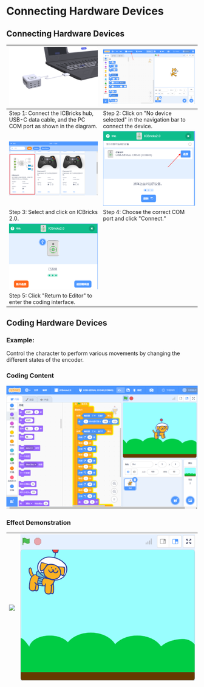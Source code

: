 # Connecting Hardware Devices
## Connecting Hardware Devices  
| ![](img/C1.png) | ![](img/C2.png) |
| --- | --- |
| Step 1: Connect the ICBricks hub, USB-C data cable, and the PC COM port as shown in the diagram.   | Step 2: Click on "No device selected" in the navigation bar to connect the device.   |
| ![](img/C3.png) | ![](img/C4.png) |
| Step 3: Select and click on ICBricks 2.0.   | Step 4: Choose the correct COM port and click "Connect."   |
| ![](img/C5.png) |  |
| Step 5: Click "Return to Editor" to enter the coding interface.   |  |


## Coding Hardware Devices  
### Example:  
Control the character to perform various movements by changing the different states of the encoder.  

### Coding Content  
![](img/C6.png)

### Effect Demonstration  
| ![](img/C7.gif) | ![](img/C8.gif) |
| --- | --- |




